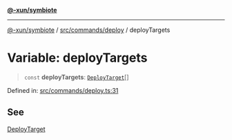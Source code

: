 [**@-xun/symbiote**](../../../../README.md)

***

[@-xun/symbiote](../../../../README.md) / [src/commands/deploy](../README.md) / deployTargets

# Variable: deployTargets

> `const` **deployTargets**: [`DeployTarget`](../enumerations/DeployTarget.md)[]

Defined in: [src/commands/deploy.ts:31](https://github.com/Xunnamius/symbiote/blob/51eddb5973356cb1aa2a534c04d214fae24d5526/src/commands/deploy.ts#L31)

## See

[DeployTarget](../enumerations/DeployTarget.md)
